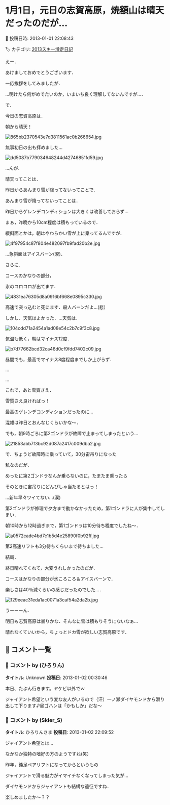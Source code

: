 # 1月1日，元日の志賀高原，焼額山は晴天だったのだが…

📅 投稿日時: 2013-01-01 22:08:43

🏷️ カテゴリ: [2013スキー滑走日記](c91dbe557f9a69230b1600e48622fdd61.md)

えー．


あけましておめでとうございます．


一応挨拶をしてみましたが．


…明けたら何がめでたいのか，いまいち良く理解してないんですが…．





で．


今日の志賀高原は．


朝から晴天！




![865bb2370543e7d3811561ac0b266654.jpg](images/865bb2370543e7d3811561ac0b266654.jpg)




無事初日の出も拝めました…




![dd5087b779034648244d42746851fd59.jpg](images/dd5087b779034648244d42746851fd59.jpg)







…んが．


晴天ってことは．


昨日からあんまり雪が降ってないってことで．





あんまり雪が降ってないってことは．


昨日からゲレンデコンディションは大きくは改善しておらず…





まぁ，昨晩から10cm程度は積もっているので．


緩斜面とかは，朝はやわらかい雪が上に乗ってるんですが．




![4f97954c87f804e482097fb9fad20b2e.jpg](images/4f97954c87f804e482097fb9fad20b2e.jpg)




…急斜面はアイスバーン(涙)．





さらに．


コースのかなりの部分，


氷のコロコロが出てます．




![4831ea76305d8a0916bf668e0895c330.jpg](images/4831ea76305d8a0916bf668e0895c330.jpg)




高速で突っ込むと死にます．殺人バーンだよ…(悲）





しかし．天気はよかった．…天気は．




![104cdd71a2454a1ad08e54c2b7c9f3c8.jpg](images/104cdd71a2454a1ad08e54c2b7c9f3c8.jpg)




気温も低く，朝はマイナス12度．




![b7d77662bcd32ca46d0cf9fdd7402c09.jpg](images/b7d77662bcd32ca46d0cf9fdd7402c09.jpg)




昼間でも，最高でマイナス8度程度までしか上がらず．


…


…


これで，あと雪質さえ．


雪質さえ良ければっ！


最高のゲレンデコンディションだったのに…





混雑は昨日とおんなじくらいかな～．


でも，朝9時ごろに第2ゴンドラが故障で止まってしまったという…




![21853abb7f3bc92d087a2417c009dba2.jpg](images/21853abb7f3bc92d087a2417c009dba2.jpg)




で．ちょうど故障時に乗っていて，30分宙吊りになった


私なのだが．


めったに第2ゴンドラなんか乗らないのに，たまたま乗ったら


そのときに宙吊りにどんぴしゃ当たるとはっ！


…新年早々ツイてない…(涙)





第2ゴンドラが修理で夕方まで動かなかったため，第1ゴンドラに人が集中してしまい．


朝10時から12時過ぎまで，第1ゴンドラは10分待ち程度でしたね～．




![a0572cade4bd7c1b5d4e25890f0b92ff.jpg](images/a0572cade4bd7c1b5d4e25890f0b92ff.jpg)




第2高速リフトも3分待ちくらいまで待ちました…





結局．


終日晴れてくれて，大変うれしかったのだが．


コースはかなりの部分が氷ころころ＆アイスバーンで．


楽しさは40％減くらいの感じだったのでした…．




![129eeac31eda1ac0071a3caf54a2da2b.jpg](images/129eeac31eda1ac0071a3caf54a2da2b.jpg)







うーーーん．


明日も志賀高原は曇りかな．そんなに雪は積もりそうにないなぁ…


晴れなくていいから，ちょっとドカ雪が欲しい志賀高原です．

## 💬 コメント一覧

### 💬 コメント by (ひろりん)
**タイトル**: Unknown
**投稿日**: 2013-01-02 00:30:46

本日、たぶん行きます。ヤケビ以外でｗ

ジャイアント希望という変な友人がいるので（汗）一ノ瀬ダイヤモンドから滑り出して下ります♪昼ゴハンは「かもしか」だな～

### 💬 コメント by (Skier_S)
**タイトル**: ひろりんさま
**投稿日**: 2013-01-02 22:09:52

ジャイアント希望とは…

なかなか独特の嗜好の方のようですね(笑）

昨年，鈍足ペアリフトになってからというもの

ジャイアントで滑る魅力がイマイチなくなってしまった気が…



ダイヤモンドからジャイアントも結構な遠征ですね．

楽しめましたか～？？

